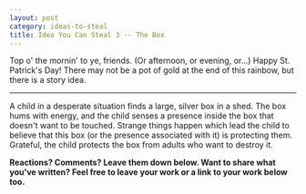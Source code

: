 ```yaml
---
layout: post
category: ideas-to-steal
title: Idea You Can Steal 3 -- The Box
---
```


Top o' the mornin' to ye, friends. (Or afternoon, or evening, or...) Happy St. Patrick's Day! There may not be a pot of gold at the end of this rainbow, but there is a story idea.

<!--excerpt-->

-------------------------------------------

A child in a desperate situation finds a large, silver box in a shed. The box hums with energy, and the child senses a presence inside the box that doesn't want to be touched. Strange things happen which lead the child to believe that this box (or the presence associated with it) is protecting them. Grateful, the child protects the box from adults who want to destroy it.

**Reactions? Comments? Leave them down below. Want to share what you've written? Feel free to leave your work or a link to your work below too.**
